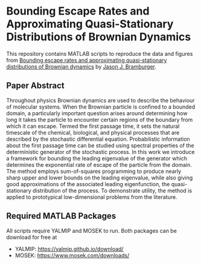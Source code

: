 # **Bounding Escape Rates and Approximating Quasi-Stationary Distributions of Brownian Dynamics**

This repository contains MATLAB scripts to reproduce the data and figures from [Bounding escape rates and approximating quasi-stationary distributions of Brownian dynamics]() by [Jason J. Bramburger](https://hybrid.concordia.ca/jbrambur/).

## **Paper Abstract**
Throughout physics Brownian dynamics are used to describe the behaviour of molecular systems. When the Brownian particle is confined to a bounded domain, a particularly important question arises around determining how long it takes the particle to encounter certain regions of the boundary from which it can escape. Termed the first passage time, it sets the natural timescale of the chemical, biological, and physical processes that are described by the stochastic differential equation. Probabilistic information about the first passage time can be studied using spectral properties of the deterministic generator of the stochastic process. In this work we introduce a framework for bounding the leading eigenvalue of the generator which determines the exponential rate of escape of the particle from the domain. The method employs sum-of-squares programming to produce nearly sharp upper and lower bounds on the leading eigenvalue, while also giving good approximations of the associated leading eigenfunction, the quasi-stationary distribution of the process. To demonstrate utility, the method is applied to prototypical low-dimensional problems from the literature.

## **Required MATLAB Packages**
All scripts require YALMIP and MOSEK to run. Both packages can be download for free at 
- YALMIP: https://yalmip.github.io/download/
- MOSEK: https://www.mosek.com/downloads/
